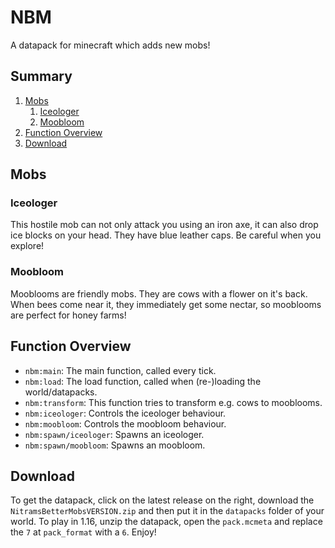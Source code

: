 # NBM
 A datapack for minecraft which adds new mobs!

## Summary
1. [Mobs](#mobs)
    1. [Iceologer](#iceologer)
    2. [Moobloom](#moobloom)
2. [Function Overview](#function-overview)
3. [Download](#download)


## Mobs
### Iceologer
This hostile mob can not only attack you using an iron axe, it can also drop ice blocks on your head. They have blue leather caps. Be careful when you explore!

### Moobloom
Mooblooms are friendly mobs. They are cows with a flower on it's back. When bees come near it, they immediately get some nectar, so mooblooms are perfect for honey farms!

## Function Overview
- `nbm:main`: The main function, called every tick.
- `nbm:load`: The load function, called when (re-)loading the world/datapacks.
- `nbm:transform`: This function tries to transform e.g. cows to mooblooms.
- `nbm:iceologer`: Controls the iceologer behaviour.
- `nbm:moobloom`: Controls the moobloom behaviour.
- `nbm:spawn/iceologer`: Spawns an iceologer.
- `nbm:spawn/moobloom`: Spawns an moobloom.

## Download
To get the datapack, click on the latest release on the right, download the `NitramsBetterMobsVERSION.zip` and then put it in the `datapacks` folder of your world. To play in 1.16, unzip the datapack, open the `pack.mcmeta` and replace the `7` at `pack_format` with a `6`. Enjoy!
 
